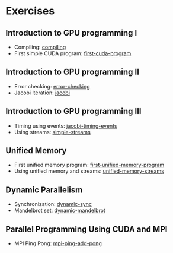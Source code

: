 # Exercises

## Introduction to GPU programming I
 * Compiling: [compiling](/exercises/compiling/)
 * First simple CUDA program: [first-cuda-program](/exercises/first-cuda-program/)

## Introduction to GPU programming II
 * Error checking: [error-checking](/exercises/error-checking)
 * Jacobi iteration: [jacobi](/exercises/jacobi)

## Introduction to GPU programming III
 * Timing using events: [jacobi-timing-events](/exercises/jacobi-timing-events)
 * Using streams: [simple-streams](/exercises/simple-streams)

## Unified Memory
 * First unified memory program: [first-unified-memory-program](first-unified-memory-program)
 * Using unified memory and streams: [unified-memory-streams](unified-memory-streams)

## Dynamic Parallelism
 * Synchronization: [dynamic-sync](/exercises/dynamic-sync)
 * Mandelbrot set: [dynamic-mandelbrot](/exercises/dynamic-mandelbrot)

## Parallel Programming Using CUDA and MPI
 * MPI Ping Pong: [mpi-ping-add-pong](mpi-ping-add-pong)
